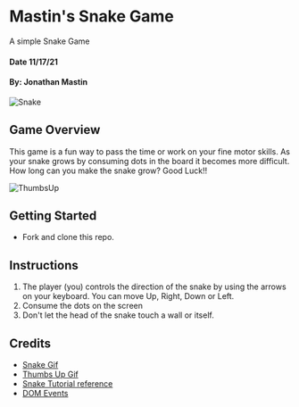 # Mastin's Snake Game
A simple Snake Game
#### Date 11/17/21
#### By: Jonathan Mastin

![Snake](https://mir-s3-cdn-cf.behance.net/project_modules/disp/1ff61150353689.58cebfc53e8bf.gif)



## Game Overview
This game is a fun way to pass the time or work on your fine motor skills. As your snake grows by consuming dots in the board it becomes more difficult. How long can you make the snake grow? Good Luck!!

![ThumbsUp](https://66.media.tumblr.com/tumblr_m43fenS4rJ1rqfhi2o1_250.gif)



## Getting Started
- Fork and clone this repo.



## Instructions
1. The player (you) controls the direction of the snake by using the arrows on your keyboard. You can move Up, Right, Down or Left.
2. Consume the dots on the screen
3. Don't let the head of the snake touch a wall or itself.




## Credits
- [Snake Gif](https://www.behance.net/gallery/50353689/ANIMATED-GIFS)
- [Thumbs Up Gif](https://wifflegif.com/gifs/713382-double-thumbs-up-two-thumbs-up-gif)
- [Snake Tutorial reference](https://www.freecodecamp.org/news/how-to-build-a-snake-game-in-javascript/)
- [DOM Events](https://www.w3schools.com/jsref/dom_obj_event.asp)
